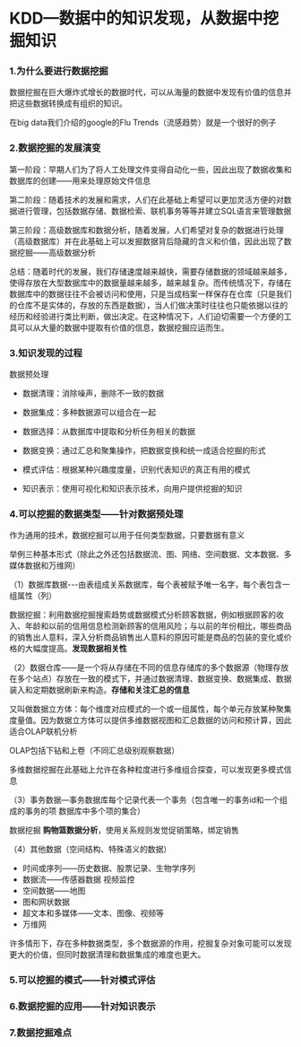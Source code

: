 # KDD—数据中的知识发现，从数据中挖掘知识

### 1.为什么要进行数据挖掘

数据挖掘在巨大爆炸式增长的数据时代，可以从海量的数据中发现有价值的信息并把这些数据转换成有组织的知识。

在big data我们介绍的google的Flu Trends（流感趋势）就是一个很好的例子

### 2.数据挖掘的发展演变

第一阶段：早期人们为了将人工处理文件变得自动化一些，因此出现了数据收集和数据库的创建——用来处理原始文件信息

第二阶段：随着技术的发展和需求，人们在此基础上希望可以更加灵活方便的对数据进行管理，包括数据存储、数据检索、联机事务等等并建立SQL语言来管理数据

第三阶段：高级数据库和数据分析，随着发展，人们希望对复杂的数据进行处理（高级数据库）并在此基础上可以发掘数据背后隐藏的含义和价值，因此出现了数据挖掘——高级数据分析

总结：随着时代的发展，我们存储速度越来越快，需要存储数据的领域越来越多，使得存放在大型数据库中的数据量越来越多，越来越复杂。而传统情况下，存储在数据库中的数据往往不会被访问和使用，只是当成档案一样保存在仓库（只是我们的仓库不是实体的，存放的东西是数据），当人们做决策时往往也只能依据以往的经历和经验进行类比判断，做出决定。在这种情况下，人们迫切需要一个方便的工具可以从大量的数据中提取有价值的信息，数据挖掘应运而生。

### 3.知识发现的过程

数据预处理

* 数据清理：消除噪声，删除不一致的数据
* 数据集成：多种数据源可以组合在一起
* 数据选择：从数据库中提取和分析任务相关的数据
* 数据变换：通过汇总和聚集操作，把数据变换和统一成适合挖掘的形式

* 模式评估：根据某种兴趣度度量，识别代表知识的真正有用的模式
* 知识表示：使用可视化和知识表示技术，向用户提供挖掘的知识

### 4.可以挖掘的数据类型——针对数据预处理

作为通用的技术，数据挖掘可以用于任何类型数据，只要数据有意义

举例三种基本形式（除此之外还包括数据流、图、网络、空间数据、文本数据、多媒体数据和万维网）

（1）数据库数据---由表组成关系数据库，每个表被赋予唯一名字，每个表包含一组属性（列）

数据挖掘：利用数据挖掘搜索趋势或数据模式分析顾客数据，例如根据顾客的收入、年龄和以前的信用信息检测新顾客的信用风险；与以前的年份相比，哪些商品的销售出人意料，深入分析商品销售出人意料的原因可能是商品的包装的变化或价格的大幅度提高。**发现数据相关性**

（2）数据仓库——是一个将从存储在不同的信息存储库的多个数据源（物理存放在多个站点）存放在一致的模式下，并通过数据清理、数据变换、数据集成、数据装入和定期数据刷新来构造。**存储和关注汇总的信息**

又叫做数据立方体：每个维度对应模式的一个或一组属性，每个单元存放某种聚集度量值。因为数据立方体可以提供多维数据视图和汇总数据的访问和预计算，因此适合OLAP联机分析

OLAP包括下钻和上卷（不同汇总级别观察数据）

多维数据挖掘在此基础上允许在各种粒度进行多维组合探查，可以发现更多模式信息

（3）事务数据—事务数据库每个记录代表一个事务（包含唯一的事务id和一个组成的事务的项 数据库中多个项的集合）

数据挖掘 **购物篮数据分析**，使用关系规则发觉促销策略，绑定销售

（4）其他数据（空间结构、特殊语义的数据）

* 时间或序列——历史数据、股票记录、生物学序列
* 数据流——传感器数据  视频监控
* 空间数据——地图
* 图和网状数据
* 超文本和多媒体——文本、图像、视频等
* 万维网

许多情形下，存在多种数据类型，多个数据源的作用，挖掘复杂对象可能可以发现更大的价值，但同时数据清理和数据集成的难度也更大。

### 5.可以挖掘的模式——针对模式评估

### 6.数据挖掘的应用——针对知识表示

### 7.数据挖掘难点



